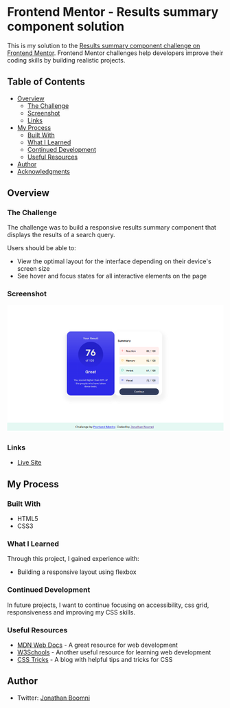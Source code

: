 # Frontend Mentor - Results summary component solution

This is my solution to the [Results summary component challenge on Frontend Mentor](https://www.frontendmentor.io/challenges/results-summary-component-CE_K6s0maV). Frontend Mentor challenges help developers improve their coding skills by building realistic projects.

## Table of Contents

- [Overview](#overview)
  - [The Challenge](#the-challenge)
  - [Screenshot](#screenshot)
  - [Links](#links)
- [My Process](#my-process)
  - [Built With](#built-with)
  - [What I Learned](#what-i-learned)
  - [Continued Development](#continued-development)
  - [Useful Resources](#useful-resources)
- [Author](#author)
- [Acknowledgments](#acknowledgments)

## Overview

### The Challenge

The challenge was to build a responsive results summary component that displays the results of a search query.

Users should be able to:

- View the optimal layout for the interface depending on their device's screen size
- See hover and focus states for all interactive elements on the page

### Screenshot

![Screenshot of the results summary component](./screenshot.png)

### Links

- [Live Site](https://lively-cocada-1ee5e0.netlify.app/)

## My Process

### Built With

- HTML5
- CSS3

### What I Learned

Through this project, I gained experience with:

- Building a responsive layout using flexbox

### Continued Development

In future projects, I want to continue focusing on accessibility, css grid, responsiveness and improving my CSS skills.

### Useful Resources

- [MDN Web Docs](https://developer.mozilla.org/en-US/) - A great resource for web development
- [W3Schools](https://www.w3schools.com/) - Another useful resource for learning web development
- [CSS Tricks](https://css-tricks.com/) - A blog with helpful tips and tricks for CSS

## Author

- Twitter: [Jonathan Boomni](https://twitter.com/rejoiceoye1)
